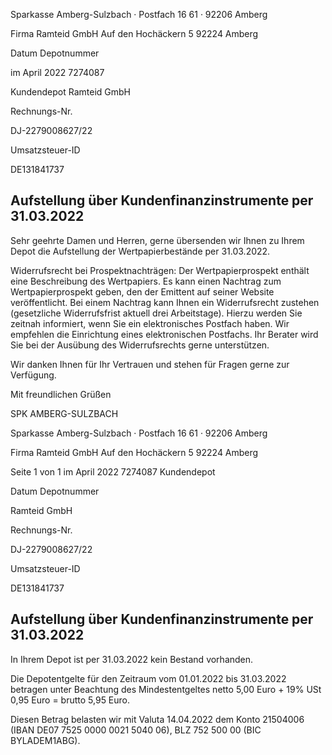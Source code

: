 <!-- image -->

Sparkasse Amberg-Sulzbach · Postfach 16 61 · 92206 Amberg

Firma Ramteid GmbH Auf den Hochäckern 5 92224 Amberg

Datum Depotnummer

im April 2022 7274087

Kundendepot Ramteid GmbH

Rechnungs-Nr.

DJ-2279008627/22

Umsatzsteuer-ID

DE131841737

## Aufstellung über Kundenfinanzinstrumente per 31.03.2022

Sehr geehrte Damen und Herren, gerne übersenden wir Ihnen zu Ihrem Depot die Aufstellung der Wertpapierbestände per 31.03.2022.

Widerrufsrecht bei Prospektnachträgen: Der Wertpapierprospekt enthält eine Beschreibung des Wertpapiers. Es kann einen Nachtrag zum Wertpapierprospekt geben, den der Emittent auf seiner Website veröffentlicht. Bei einem Nachtrag kann Ihnen ein Widerrufsrecht zustehen (gesetzliche Widerrufsfrist aktuell drei Arbeitstage). Hierzu werden Sie zeitnah informiert, wenn Sie ein elektronisches Postfach haben. Wir empfehlen die Einrichtung eines elektronischen Postfachs. Ihr Berater wird Sie bei der Ausübung des Widerrufsrechts gerne unterstützen.

Wir danken Ihnen für Ihr Vertrauen und stehen für Fragen gerne zur Verfügung.

Mit freundlichen Grüßen

SPK AMBERG-SULZBACH

<!-- image -->

Sparkasse Amberg-Sulzbach · Postfach 16 61 · 92206 Amberg

Firma Ramteid GmbH Auf den Hochäckern 5 92224 Amberg

Seite 1 von 1 im April 2022 7274087 Kundendepot

Datum Depotnummer

Ramteid GmbH

Rechnungs-Nr.

DJ-2279008627/22

Umsatzsteuer-ID

DE131841737

## Aufstellung über Kundenfinanzinstrumente per 31.03.2022

In Ihrem Depot ist per 31.03.2022 kein Bestand vorhanden.

Die Depotentgelte für den Zeitraum vom 01.01.2022 bis 31.03.2022 betragen unter Beachtung des Mindestentgeltes netto 5,00 Euro + 19% USt 0,95 Euro = brutto 5,95 Euro.

Diesen Betrag belasten wir mit Valuta 14.04.2022 dem Konto 21504006 (IBAN DE07 7525 0000 0021 5040 06), BLZ 752 500 00 (BIC BYLADEM1ABG).